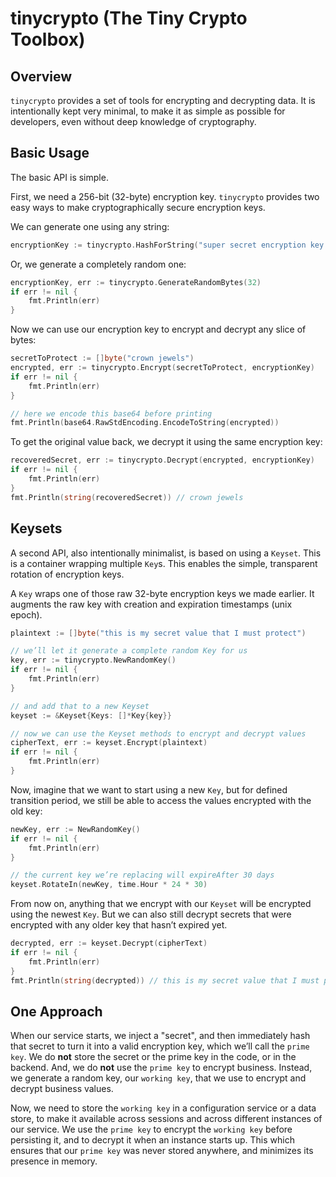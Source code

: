 # tinycrypto (The Tiny Crypto Toolbox)

## Overview

`tinycrypto` provides a set of tools for encrypting and decrypting data. It is intentionally kept very minimal, to make it as simple as possible for developers, even without deep knowledge of cryptography.

## Basic Usage

The basic API is simple. 

First, we need a 256-bit (32-byte) encryption key. `tinycrypto` provides two easy ways to make cryptographically secure encryption keys.

We can generate one using any string:

```go
encryptionKey := tinycrypto.HashForString("super secret encryption key string")
```

Or, we generate a completely random one:

```go
encryptionKey, err := tinycrypto.GenerateRandomBytes(32)
if err != nil {
    fmt.Println(err)
}
```

Now we can use our encryption key to encrypt and decrypt any slice of bytes:

```go
secretToProtect := []byte("crown jewels")
encrypted, err := tinycrypto.Encrypt(secretToProtect, encryptionKey)
if err != nil {
    fmt.Println(err)
}

// here we encode this base64 before printing
fmt.Println(base64.RawStdEncoding.EncodeToString(encrypted))
```

To get the original value back, we decrypt it using the same encryption key:

```go
recoveredSecret, err := tinycrypto.Decrypt(encrypted, encryptionKey)
if err != nil {
    fmt.Println(err)
}
fmt.Println(string(recoveredSecret)) // crown jewels
```

## Keysets

A second API, also intentionally minimalist, is based on using a `Keyset`. This is a container wrapping multiple `Key`s. This enables the simple, transparent rotation of encryption keys.

A `Key` wraps one of those raw 32-byte encryption keys we made earlier. It augments the raw key with creation and expiration timestamps (unix epoch).

```go
plaintext := []byte("this is my secret value that I must protect")

// we’ll let it generate a complete random Key for us
key, err := tinycrypto.NewRandomKey()
if err != nil {
    fmt.Println(err)
}

// and add that to a new Keyset
keyset := &Keyset{Keys: []*Key{key}}

// now we can use the Keyset methods to encrypt and decrypt values
cipherText, err := keyset.Encrypt(plaintext)
if err != nil {
    fmt.Println(err)
}
```

Now, imagine that we want to start using a new `Key`, but for defined transition period, we still be able to access the values encrypted with the old key:

```go
newKey, err := NewRandomKey()
if err != nil {
    fmt.Println(err)
}

// the current key we’re replacing will expireAfter 30 days
keyset.RotateIn(newKey, time.Hour * 24 * 30)
```

From now on, anything that we encrypt with our `Keyset` will be encrypted using the newest `Key`. But we can also still decrypt secrets that were encrypted with any older key that hasn’t expired yet.

```go
decrypted, err := keyset.Decrypt(cipherText)
if err != nil {
    fmt.Println(err)
}
fmt.Println(string(decrypted)) // this is my secret value that I must protect
```

## One Approach

When our service starts, we inject a "secret", and then immediately hash that secret to turn it into a valid encryption key, which we’ll call the `prime key`. We do **not** store the secret or the prime key in the code, or in the backend. And, we do **not** use the `prime key` to encrypt business. Instead, we generate a random key, our `working key`, that we use to encrypt and decrypt business values.

Now, we need to store the `working key` in a configuration service or a data store, to make it available across sessions and across different instances of our service. We use the `prime key` to encrypt the `working key` before persisting it, and to decrypt it when an instance starts up. This which ensures that our `prime key` was never stored anywhere, and minimizes its presence in memory.